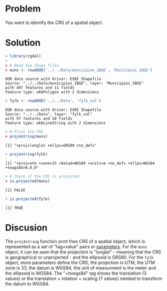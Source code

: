 

# Problem
You want to identify the CRS of a spatial object.

# Solution

```r
> library(rgdal)
> 
> # Read two shape files.
> muns <- readOGR('../../Data/municipios_IBGE', 'Municipios_IBGE')
```

```
OGR data source with driver: ESRI Shapefile 
Source: "../../Data/municipios_IBGE", layer: "Municipios_IBGE"
with 497 features and 11 fields
Feature type: wkbPolygon with 2 dimensions
```

```r
> fylk <- readOGR('../../Data', 'fylk_val')
```

```
OGR data source with driver: ESRI Shapefile 
Source: "../../Data", layer: "fylk_val"
with 97 features and 10 fields
Feature type: wkbLineString with 2 dimensions
```

```r
> # Print the CRS.
> proj4string(muns)
```

```
[1] "+proj=longlat +ellps=GRS80 +no_defs"
```

```r
> proj4string(fylk)
```

```
[1] "+proj=utm +zone=33 +datum=WGS84 +units=m +no_defs +ellps=WGS84 +towgs84=0,0,0"
```

```r
> # Check if the CRS is projected.
> is.projected(muns)
```

```
[1] FALSE
```

```r
> is.projected(fylk)
```

```
[1] TRUE
```

# Discusion
The `proj4string` function print thes CRS of a spatial object, which is represented as a set of "tag=value" pairs or [parameters](https://trac.osgeo.org/proj/wiki/GenParms). For the `muns` object, it can be seen that the projection is "longlat" - meaning that the CRS is geographical or unprojected - and the ellipsoid is GRS80. For the `fylk` object, more parameters define the CRS; the projection is UTM, the UTM zone is 33, the datum is WGS84, the unit of measurment is the meter and the ellipsoid is WGS84. The "+towgs84" tag shows the translation (3 values) or the translation + rotation + scaling (7 values) needed to transform the datum to WGS84.


